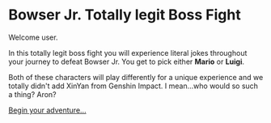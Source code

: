 # Bowser Jr. Totally legit Boss Fight

Welcome user.  

In this totally legit boss fight you will experience literal jokes throughout your journey to defeat Bowser Jr. You get to pick either **Mario** or **Luigi**.  

Both of these characters will play differently for a unique experience and we totally didn't add XinYan from Genshin Impact. I mean...who would so such a thing? Aron?  

[Begin your adventure...](sequence/characterchoice.md)